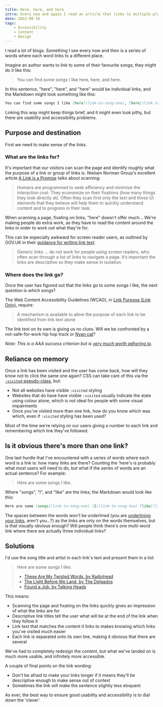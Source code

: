 ```yaml
---
title: Here, here, and here
intro: Every now and again I read an article that links to multiple places, and each link is a separate word in a short phrase. I'm not a fan.
date: 2022-08-10
tags:
    - Accessibility
    - Content
    - Design
---
```


I read a lot of blogs. Something I see every now and then is a series of words where each word links to a different place.

Imagine an author wants to link to some of their favourite songs; they might do it like this:

> You can find some songs I like here, here, and here.

In this sentence, "here", "here", and "here" would be individual links, and the Markdown might look something like this:

```md
You can find some songs I like [here](link-to-song-one), [here](link-to-song-two), and [here](link-to-song-three).
```

Linking this way might keep things brief, and it might even look pithy, but there are usability and accessibility problems.


## Purpose and destination

First we need to make sense of the links.


### What are the links for?

It's important that our visitors can scan the page and identify roughly what the purpose of a link or group of links is. Nielsen Norman Group's excellent article [A Link is a Promise](https://www.nngroup.com/articles/link-promise/) talks about scanning:

> Humans are programmed to seek efficiency and minimize the interaction cost: They economize on their fixations (how many things they look directly at). Often they scan first only the text and those UI elements that they believe will help them to quickly understand content and to progress in their task.

When scanning a page, fixating on links, "here" doesn't offer much… We're making people do extra work, as they have to read the content around the links in order to work out what they're for.

This can be especially awkward for screen reader users, as outlined by GOV.UK in their [guidance for writing link text](https://www.gov.uk/guidance/content-design/links#writing-link-text):

> Generic links … do not work for people using screen readers, who often scan through a list of links to navigate a page. It’s important the links are descriptive so they make sense in isolation.

### Where does the link go?

Once the user has figured out that the links go to some songs I like, the next question is *which* songs?

The Web Content Accessibility Guidelines (WCAG), in [Link Purpose (Link Only)](https://www.w3.org/TR/WCAG/#link-purpose-link-only), require:

> A mechanism is available to allow the purpose of each link to be identified from link text alone

The link text on its own is giving us no clues. Will we be confronted by a not-safe-for-work hip hop track or [Nyan cat](https://youtu.be/QH2-TGUlwu4)?

<i>Note: This is a AAA success criterion but is [very much worth adhering to](/blog/bag-some-aaa-wins-where-you-can).</i>


## Reliance on memory

Once a link has been visited and the user has come back, how will they know not to click the same one again? CSS can take care of this via the [`:visited` pseudo-class](https://developer.mozilla.org/en-US/docs/Web/CSS/:visited), but:

- Not all websites have visible `:visited` styling
- Websites that do have have visible `:visited` usually indicate the state using colour alone, which is not ideal for people with some visual impairments
- Once you've visited more than one link, how do you know which was which, even if `:visited` styling has been used?

Most of the time we're relying on our users giving a number to each link and remembering which link they've followed.


## Is it obvious there's more than one link?

One last hurdle that I've encountered with a series of words where each word is a link is: how many links are there? Counting the ‘here's is probably what most users will need to do, but what if the series of words are an actual sentence? For example:

> Here are some songs I like.

Where "songs", "I", and "like" are the links; the Markdown would look like this:

```md
Here are some [songs](link-to-song-one) [I](link-to-song-two) [like](link-to-song-three).
```

The spaces between the words won't be underlined (you are [underlining your links](/blog/why-you-should-almost-always-underline-your-links), aren't you…?) as the links are only on the words themselves, but is that visually obvious enough? Will people think there's one multi-word link where there are actually three individual links?


## Solutions

I'd use the song title and artist in each link's text and present them in a list:

> Here are some songs I like:
> - [These Are My Twisted Words, by Radiohead](https://youtu.be/zA2tjw_UXYw)
> - [The Light Before We Land, by The Delgados](https://youtu.be/Hg0k18F2Fkg)
> - [Found a Job, by Talking Heads](https://youtu.be/ZXzDh1Q1JsM)

This means:

- Scanning the page and fixating on the links quickly gives an impression of what the links are for
- Descriptive link titles tell the user what will be at the end of the link when they follow it
- Link text that matches the content it links to makes knowing which links you've visited much easier
- Each link is separated onto its own line, making it obvious that there are several

We've had to completely redesign the content, but what we've landed on is much more usable, and infinitely more accessible.

A couple of final points on the link wording:

- Don't be afraid to make your links longer if it means they'll be descriptive enough to make sense out of context
- Sometimes the link will make the sentence slightly less eloquent 

As ever, the best way to ensure good usability and accessibility is to dial down the 'clever'.
